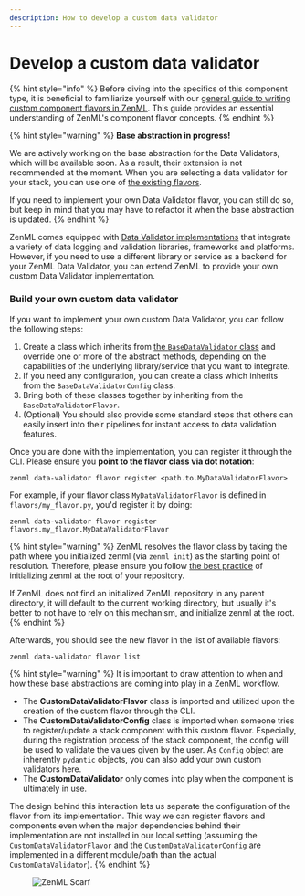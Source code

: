 ```yaml
---
description: How to develop a custom data validator
---
```


# Develop a custom data validator

{% hint style="info" %}
Before diving into the specifics of this component type, it is beneficial to familiarize yourself with our [general guide to writing custom component flavors in ZenML](../../custom-solutions/implement-a-custom-stack-component.md). This guide provides an essential understanding of ZenML's component flavor concepts.
{% endhint %}

{% hint style="warning" %}
**Base abstraction in progress!**

We are actively working on the base abstraction for the Data Validators, which will be available soon. As a result, their extension is not recommended at the moment. When you are selecting a data validator for your stack, you can use one of [the existing flavors](data-validators.md#data-validator-flavors).

If you need to implement your own Data Validator flavor, you can still do so, but keep in mind that you may have to refactor it when the base abstraction is updated.
{% endhint %}

ZenML comes equipped with [Data Validator implementations](data-validators.md#data-validator-flavors) that integrate a variety of data logging and validation libraries, frameworks and platforms. However, if you need to use a different library or service as a backend for your ZenML Data Validator, you can extend ZenML to provide your own custom Data Validator implementation.

### Build your own custom data validator

If you want to implement your own custom Data Validator, you can follow the following steps:

1. Create a class which inherits from [the `BaseDataValidator` class](https://sdkdocs.zenml.io/latest/core\_code\_docs/core-data\_validators/#zenml.data\_validators.base\_data\_validator.BaseDataValidator) and override one or more of the abstract methods, depending on the capabilities of the underlying library/service that you want to integrate.
2. If you need any configuration, you can create a class which inherits from the `BaseDataValidatorConfig` class.
3. Bring both of these classes together by inheriting from the `BaseDataValidatorFlavor`.
4. (Optional) You should also provide some standard steps that others can easily insert into their pipelines for instant access to data validation features.

Once you are done with the implementation, you can register it through the CLI. Please ensure you **point to the flavor class via dot notation**:

```shell
zenml data-validator flavor register <path.to.MyDataValidatorFlavor>
```

For example, if your flavor class `MyDataValidatorFlavor` is defined in `flavors/my_flavor.py`, you'd register it by doing:

```shell
zenml data-validator flavor register flavors.my_flavor.MyDataValidatorFlavor
```

{% hint style="warning" %}
ZenML resolves the flavor class by taking the path where you initialized zenml (via `zenml init`) as the starting point of resolution. Therefore, please ensure you follow [the best practice](../../../user-guide/advanced-guide/best-practices/best-practices.md) of initializing zenml at the root of your repository.

If ZenML does not find an initialized ZenML repository in any parent directory, it will default to the current working directory, but usually it's better to not have to rely on this mechanism, and initialize zenml at the root.
{% endhint %}

Afterwards, you should see the new flavor in the list of available flavors:

```shell
zenml data-validator flavor list
```

{% hint style="warning" %}
It is important to draw attention to when and how these base abstractions are coming into play in a ZenML workflow.

* The **CustomDataValidatorFlavor** class is imported and utilized upon the creation of the custom flavor through the CLI.
* The **CustomDataValidatorConfig** class is imported when someone tries to register/update a stack component with this custom flavor. Especially, during the registration process of the stack component, the config will be used to validate the values given by the user. As `Config` object are inherently `pydantic` objects, you can also add your own custom validators here.
* The **CustomDataValidator** only comes into play when the component is ultimately in use.

The design behind this interaction lets us separate the configuration of the flavor from its implementation. This way we can register flavors and components even when the major dependencies behind their implementation are not installed in our local setting (assuming the `CustomDataValidatorFlavor` and the `CustomDataValidatorConfig` are implemented in a different module/path than the actual `CustomDataValidator`).
{% endhint %}

<figure><img src="https://static.scarf.sh/a.png?x-pxid=f0b4f458-0a54-4fcd-aa95-d5ee424815bc" alt="ZenML Scarf"><figcaption></figcaption></figure>
